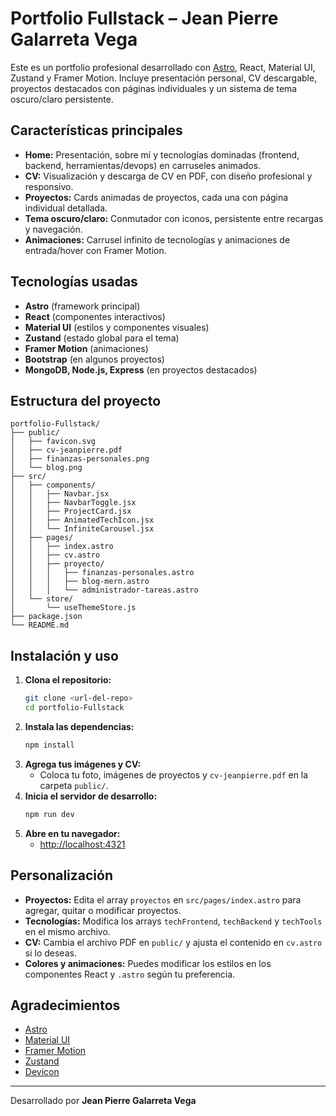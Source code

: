 # Portfolio Fullstack – Jean Pierre Galarreta Vega

Este es un portfolio profesional desarrollado con [Astro](https://astro.build/), React, Material UI, Zustand y Framer Motion. Incluye presentación personal, CV descargable, proyectos destacados con páginas individuales y un sistema de tema oscuro/claro persistente.

## Características principales

- **Home:** Presentación, sobre mí y tecnologías dominadas (frontend, backend, herramientas/devops) en carruseles animados.
- **CV:** Visualización y descarga de CV en PDF, con diseño profesional y responsivo.
- **Proyectos:** Cards animadas de proyectos, cada una con página individual detallada.
- **Tema oscuro/claro:** Conmutador con iconos, persistente entre recargas y navegación.
- **Animaciones:** Carrusel infinito de tecnologías y animaciones de entrada/hover con Framer Motion.

## Tecnologías usadas

- **Astro** (framework principal)
- **React** (componentes interactivos)
- **Material UI** (estilos y componentes visuales)
- **Zustand** (estado global para el tema)
- **Framer Motion** (animaciones)
- **Bootstrap** (en algunos proyectos)
- **MongoDB, Node.js, Express** (en proyectos destacados)

## Estructura del proyecto

```
portfolio-Fullstack/
├── public/
│   ├── favicon.svg
│   ├── cv-jeanpierre.pdf
│   ├── finanzas-personales.png
│   └── blog.png
├── src/
│   ├── components/
│   │   ├── Navbar.jsx
│   │   ├── NavbarToggle.jsx
│   │   ├── ProjectCard.jsx
│   │   ├── AnimatedTechIcon.jsx
│   │   └── InfiniteCarousel.jsx
│   ├── pages/
│   │   ├── index.astro
│   │   ├── cv.astro
│   │   ├── proyecto/
│   │   │   ├── finanzas-personales.astro
│   │   │   ├── blog-mern.astro
│   │   │   └── administrador-tareas.astro
│   └── store/
│       └── useThemeStore.js
├── package.json
└── README.md
```

## Instalación y uso

1. **Clona el repositorio:**
   ```bash
   git clone <url-del-repo>
   cd portfolio-Fullstack
   ```
2. **Instala las dependencias:**
   ```bash
   npm install
   ```
3. **Agrega tus imágenes y CV:**
   - Coloca tu foto, imágenes de proyectos y `cv-jeanpierre.pdf` en la carpeta `public/`.
4. **Inicia el servidor de desarrollo:**
   ```bash
   npm run dev
   ```
5. **Abre en tu navegador:**
   - [http://localhost:4321](http://localhost:4321)

## Personalización

- **Proyectos:** Edita el array `proyectos` en `src/pages/index.astro` para agregar, quitar o modificar proyectos.
- **Tecnologías:** Modifica los arrays `techFrontend`, `techBackend` y `techTools` en el mismo archivo.
- **CV:** Cambia el archivo PDF en `public/` y ajusta el contenido en `cv.astro` si lo deseas.
- **Colores y animaciones:** Puedes modificar los estilos en los componentes React y `.astro` según tu preferencia.

## Agradecimientos

- [Astro](https://astro.build/)
- [Material UI](https://mui.com/)
- [Framer Motion](https://www.framer.com/motion/)
- [Zustand](https://zustand-demo.pmnd.rs/)
- [Devicon](https://devicon.dev/)

---

Desarrollado por **Jean Pierre Galarreta Vega**

```